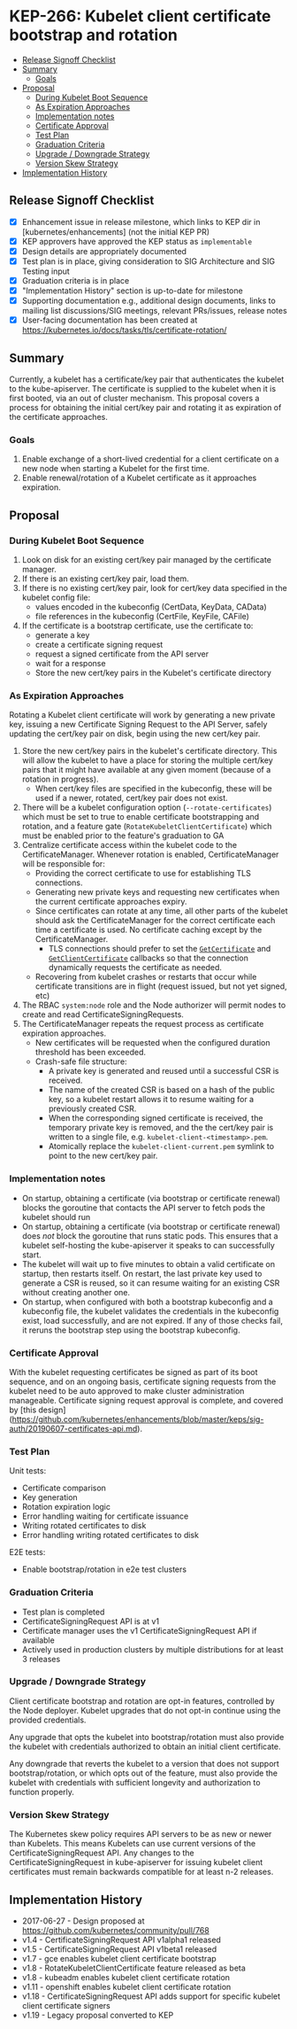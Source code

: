 # KEP-266: Kubelet client certificate bootstrap and rotation

<!-- toc -->
- [Release Signoff Checklist](#release-signoff-checklist)
- [Summary](#summary)
  - [Goals](#goals)
- [Proposal](#proposal)
  - [During Kubelet Boot Sequence](#during-kubelet-boot-sequence)
  - [As Expiration Approaches](#as-expiration-approaches)
  - [Implementation notes](#implementation-notes)
  - [Certificate Approval](#certificate-approval)
  - [Test Plan](#test-plan)
  - [Graduation Criteria](#graduation-criteria)
  - [Upgrade / Downgrade Strategy](#upgrade--downgrade-strategy)
  - [Version Skew Strategy](#version-skew-strategy)
- [Implementation History](#implementation-history)
<!-- /toc -->

## Release Signoff Checklist

- [x] Enhancement issue in release milestone, which links to KEP dir in [kubernetes/enhancements] (not the initial KEP PR)
- [x] KEP approvers have approved the KEP status as `implementable`
- [x] Design details are appropriately documented
- [x] Test plan is in place, giving consideration to SIG Architecture and SIG Testing input
- [x] Graduation criteria is in place
- [x] "Implementation History" section is up-to-date for milestone
- [x] Supporting documentation e.g., additional design documents, links to mailing list discussions/SIG meetings, relevant PRs/issues, release notes
- [x] User-facing documentation has been created at https://kubernetes.io/docs/tasks/tls/certificate-rotation/

## Summary

Currently, a kubelet has a certificate/key pair that authenticates the kubelet to the kube-apiserver.
The certificate is supplied to the kubelet when it is first booted, via an out of cluster mechanism.
This proposal covers a process for obtaining the initial cert/key pair and rotating it as expiration 
of the certificate approaches.

### Goals

1. Enable exchange of a short-lived credential for a client certificate on a new node when starting a Kubelet for the first time.
2. Enable renewal/rotation of a Kubelet certificate as it approaches expiration.

## Proposal

### During Kubelet Boot Sequence

1. Look on disk for an existing cert/key pair managed by the certificate manager.
1. If there is an existing cert/key pair, load them.
1. If there is no existing cert/key pair, look for cert/key data specified in the kubelet config file:
    - values encoded in the kubeconfig (CertData, KeyData, CAData)
    - file references in the kubeconfig (CertFile, KeyFile, CAFile)
1. If the certificate is a bootstrap certificate, use the certificate to:
    - generate a key
    - create a certificate signing request
    - request a signed certificate from the API server
    - wait for a response
    - Store the new cert/key pairs in the Kubelet's certificate directory

### As Expiration Approaches

Rotating a Kubelet client certificate will work by generating a new private key,
issuing a new Certificate Signing Request to the API Server, safely updating the
cert/key pair on disk, begin using the new cert/key pair.

1. Store the new cert/key pairs in the kubelet's certificate directory.
   This will allow the kubelet to have a place for storing the multiple 
   cert/key pairs that it might have available at any given moment 
   (because of a rotation in progress).
    - When cert/key files are specified in the kubeconfig, these will be used if
      a newer, rotated, cert/key pair does not exist.
2. There will be a kubelet configuration option (`--rotate-certificates`) which must be set to true
   to enable certificate bootstrapping and rotation, and a feature gate (`RotateKubeletClientCertificate`)
   which must be enabled prior to the feature's graduation to GA
4. Centralize certificate access within the kubelet code to the CertificateManager.
   Whenever rotation is enabled, CertificateManager will be responsible for:
    - Providing the correct certificate to use for establishing TLS connections.
    - Generating new private keys and requesting new certificates when the
      current certificate approaches expiry.
    - Since certificates can rotate at any time, all other parts of the kubelet
      should ask the CertificateManager for the correct certificate each time a
      certificate is used. No certificate caching except by the CertificateManager.
        - TLS connections should prefer to set the
          [`GetCertificate`](https://golang.org/pkg/crypto/tls/#Config) and
          [`GetClientCertificate`](https://golang.org/pkg/crypto/tls/#Config)
          callbacks so that the connection dynamically requests the certificate
          as needed.
    - Recovering from kubelet crashes or restarts that occur while certificate
      transitions are in flight (request issued, but not yet signed, etc)
5. The RBAC `system:node` role and the Node authorizer will permit nodes to create and read CertificateSigningRequests.
6. The CertificateManager repeats the request process as certificate expiration approaches.
    - New certificates will be requested when the configured duration threshold has been exceeded.
    - Crash-safe file structure:
        - A private key is generated and reused until a successful CSR is received.
        - The name of the created CSR is based on a hash of the public key,
          so a kubelet restart allows it to resume waiting for a previously created CSR.
        - When the corresponding signed certificate is received,
          the temporary private key is removed, and the the cert/key pair is written to a single file,
          e.g. `kubelet-client-<timestamp>.pem`.
        - Atomically replace the `kubelet-client-current.pem` symlink to point to the new cert/key pair.

### Implementation notes

* On startup, obtaining a certificate (via bootstrap or certificate renewal) blocks
  the goroutine that contacts the API server to fetch pods the kubelet should run
* On startup, obtaining a certificate (via bootstrap or certificate renewal) does *not*
  block the goroutine that runs static pods. This ensures that a kubelet self-hosting the
  kube-apiserver it speaks to can successfully start.
* The kubelet will wait up to five minutes to obtain a valid certificate on startup,
  then restarts itself. On restart, the last private key used to generate a CSR is reused,
  so it can resume waiting for an existing CSR without creating another one.
* On startup, when configured with both a bootstrap kubeconfig and a kubeconfig file,
  the kubelet validates the credentials in the kubeconfig exist, load successfully, and are not expired.
  If any of those checks fail, it reruns the bootstrap step using the bootstrap kubeconfig.

### Certificate Approval

With the kubelet requesting certificates be signed as part of its boot sequence,
and on an ongoing basis, certificate signing requests from the kubelet need to
be auto approved to make cluster administration manageable. Certificate signing
request approval is complete, and covered by [this design]
(https://github.com/kubernetes/enhancements/blob/master/keps/sig-auth/20190607-certificates-api.md).

### Test Plan

Unit tests:
* Certificate comparison
* Key generation
* Rotation expiration logic
* Error handling waiting for certificate issuance
* Writing rotated certificates to disk
* Error handling writing rotated certificates to disk

E2E tests:
* Enable bootstrap/rotation in e2e test clusters

### Graduation Criteria

* Test plan is completed
* CertificateSigningRequest API is at v1
* Certificate manager uses the v1 CertificateSigningRequest API if available
* Actively used in production clusters by multiple distributions for at least 3 releases

### Upgrade / Downgrade Strategy

Client certificate bootstrap and rotation are opt-in features, controlled by the Node deployer.
Kubelet upgrades that do not opt-in continue using the provided credentials.

Any upgrade that opts the kubelet into bootstrap/rotation must also provide 
the kubelet with credentials authorized to obtain an initial client certificate.

Any downgrade that reverts the kubelet to a version that does not support bootstrap/rotation,
or which opts out of the feature, must also provide the kubelet with credentials with
sufficient longevity and authorization to function properly.

### Version Skew Strategy

The Kubernetes skew policy requires API servers to be as new or newer than Kubelets.
This means Kubelets can use current versions of the CertificateSigningRequest API.
Any changes to the CertificateSigningRequest in kube-apiserver for issuing kubelet
client certificates must remain backwards compatible for at least n-2 releases.

## Implementation History

- 2017-06-27 - Design proposed at https://github.com/kubernetes/community/pull/768
- v1.4 - CertificateSigningRequest API v1alpha1 released
- v1.5 - CertificateSigningRequest API v1beta1 released
- v1.7 - gce enables kubelet client certificate bootstrap
- v1.8 - RotateKubeletClientCertificate feature released as beta
- v1.8 - kubeadm enables kubelet client certificate rotation
- v1.11 - openshift enables kubelet client certificate rotation
- v1.18 - CertificateSigningRequest API adds support for specific kubelet client certificate signers
- v1.19 - Legacy proposal converted to KEP
